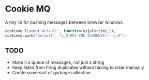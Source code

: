 # Cookie MQ
A tiny lib for pushing messages between browser windows.

```javascript
cookiemq.listen('default', function(m){alert(m);});
cookiemq.push('default', "o_O HEY YOU GUUUUUYS!!! o_O");
```

## TODO

* Make it a queue of messages, not just a string
* Keep listen from firing duplicates without having to clear manually
* Create some sort of garbage collection